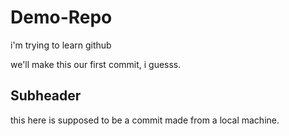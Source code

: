 # Demo-Repo
i'm trying to learn github

we'll make this our first commit, i guesss.

## Subheader 

this here is supposed to be a commit made from a local machine.
